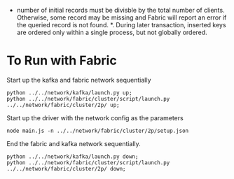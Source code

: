 * number of initial records must be divisble by the total number of clients.
Otherwise, some record may be missing and Fabric will report an error if the queried record is not found. 
*. During later transaction, inserted keys are ordered only within a single process, but not globally ordered.

# To Run with Fabric
Start up the kafka and fabric network sequentially
```
python ../../network/kafka/launch.py up;
python ../../network/fabric/cluster/script/launch.py ../../network/fabric/cluster/2p/ up;
```

Start up the driver with the network config as the parameters
```
node main.js -n ../../network/fabric/cluster/2p/setup.json
```

End the fabric and kafka network sequentially. 
```
python ../../network/kafka/launch.py down;
python ../../network/fabric/cluster/script/launch.py ../../network/fabric/cluster/2p/ down;
```